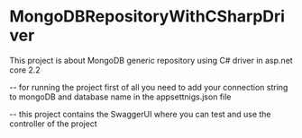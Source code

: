 # MongoDBRepositoryWithCSharpDriver

This project is about MongoDB generic repository using C# driver in asp.net core 2.2

-- for running the project first of all you need to add your connection string to mongoDB and database name in the appsettnigs.json file

-- this project contains the SwaggerUI where you can test and use the controller of the project
